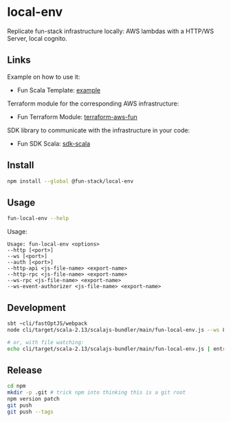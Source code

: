 # local-env

Replicate fun-stack infrastructure locally: AWS lambdas with a HTTP/WS Server, local cognito.

## Links

Example on how to use it:
- Fun Scala Template: [example](https://github.com/fun-stack/example)

Terraform module for the corresponding AWS infrastructure:
- Fun Terraform Module: [terraform-aws-fun](https://github.com/fun-stack/terraform-aws-fun)

SDK library to communicate with the infrastructure in your code:
- Fun SDK Scala: [sdk-scala](https://github.com/fun-stack/sdk-scala)

## Install

```sh
npm install --global @fun-stack/local-env
```

## Usage

```sh
fun-local-env --help
```

Usage:
```
Usage: fun-local-env <options>
--http [<port>]
--ws [<port>]
--auth [<port>]
--http-api <js-file-name> <export-name>
--http-rpc <js-file-name> <export-name>
--ws-rpc <js-file-name> <export-name>
--ws-event-authorizer <js-file-name> <export-name>
```

## Development

```sh
sbt ~cli/fastOptJS/webpack
node cli/target/scala-2.13/scalajs-bundler/main/fun-local-env.js --ws 8080 --ws-rpc <path-to-js> handlerWebsocket

# or, with file watching:
echo cli/target/scala-2.13/scalajs-bundler/main/fun-local-env.js | entr -cnr node --enable-source-maps cli/target/scala-2.13/scalajs-bundler/main/fun-local-env.js --ws 8080 --ws-rpc <path-to-js> handlerWebsocket
```

## Release

```sh
cd npm
mkdir -p .git # trick npm into thinking this is a git root
npm version patch
git push
git push --tags
```
